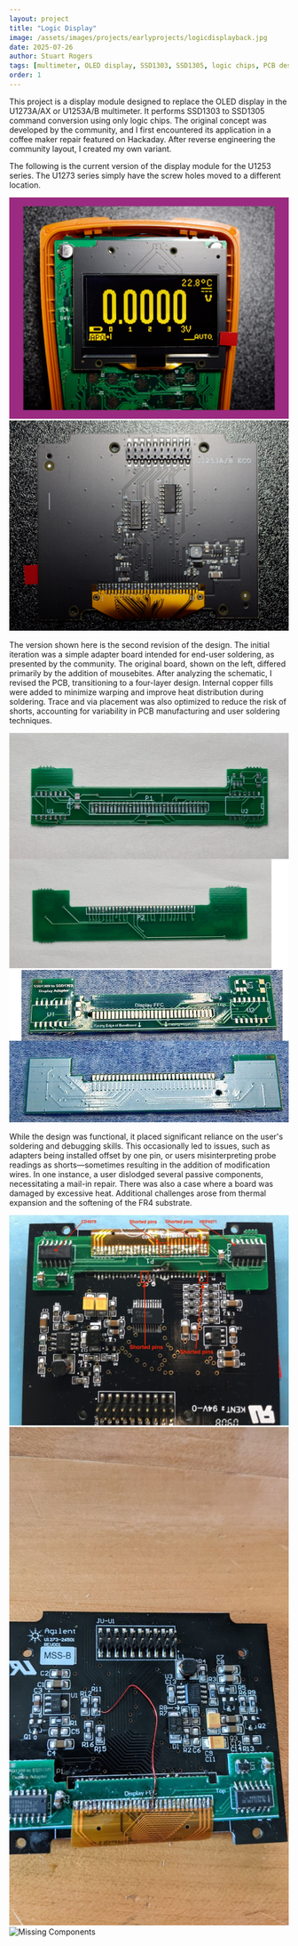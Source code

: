 ```yaml
---
layout: project
title: "Logic Display"
image: /assets/images/projects/earlyprojects/logicdisplayback.jpg
date: 2025-07-26
author: Stuart Rogers
tags: [multimeter, OLED display, SSD1303, SSD1305, logic chips, PCB design, hardware reverse engineering, Hackaday, soldering, repair, four-layer PCB, thermal management, user modification]
order: 1
---
```


This project is a display module designed to replace the OLED display in the U1273A/AX or U1253A/B multimeter. It performs SSD1303 to SSD1305 command conversion using only logic chips. The original concept was developed by the community, and I first encountered its application in a coffee maker repair featured on Hackaday. After reverse engineering the community layout, I created my own variant.

The following is the current version of the display module for the U1253 series. The U1273 series simply have the screw holes moved to a different location.

<div class="flex-row">
  <img src="/assets/images/projects/logicdisplay/logicdisplayfront.jpg" alt="U1253 Display Front">
  <img src="/assets/images/projects/logicdisplay/logicdisplayback.jpg" alt="U1253 Display Back">
</div>

The version shown here is the second revision of the design. The initial iteration was a simple adapter board intended for end-user soldering, as presented by the community. The original board, shown on the left, differed primarily by the addition of mousebites. After analyzing the schematic, I revised the PCB, transitioning to a four-layer design. Internal copper fills were added to minimize warping and improve heat distribution during soldering. Trace and via placement was also optimized to reduce the risk of shorts, accounting for variability in PCB manufacturing and user soldering techniques.

<div class="flex-row">
  <img src="/assets/images/projects/logicdisplay/original.jpg" alt="Original Adapter">
  <img src="/assets/images/projects/logicdisplay/revb.jpg" alt="Revised Adapter">
</div>

While the design was functional, it placed significant reliance on the user's soldering and debugging skills. This occasionally led to issues, such as adapters being installed offset by one pin, or users misinterpreting probe readings as shorts—sometimes resulting in the addition of modification wires. In one instance, a user dislodged several passive components, necessitating a mail-in repair. There was also a case where a board was damaged by excessive heat. Additional challenges arose from thermal expansion and the softening of the FR4 substrate.

<div class="flex-row">
  <img src="/assets/images/projects/logicdisplay/torch.jpg" alt="Torched Board">
  <img src="/assets/images/projects/logicdisplay/mod.jpg" alt="Mod Wire">
</div>
<div class="flex-row">
  <img src="/assets/images/projects/mastercontroller/components.jpg" alt="Missing Components">
</div>





